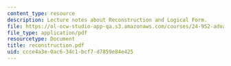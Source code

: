 ```yaml
---
content_type: resource
description: Lecture notes about Reconstruction and Logical Form.
file: https://ol-ocw-studio-app-qa.s3.amazonaws.com/courses/24-952-advanced-syntax-spring-2007/ccce4a3e0ac634c1bcf7d7859e84e425_reconstruction.pdf
file_type: application/pdf
resourcetype: Document
title: reconstruction.pdf
uid: ccce4a3e-0ac6-34c1-bcf7-d7859e84e425
---
```

